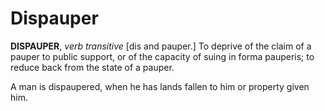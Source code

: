 # Dispauper

**DISPAUPER**, _verb transitive_ \[dis and pauper.\] To deprive of the claim of a pauper to public support, or of the capacity of suing in forma pauperis; to reduce back from the state of a pauper.

A man is dispaupered, when he has lands fallen to him or property given him.
